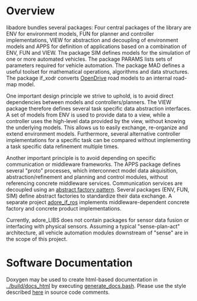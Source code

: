 <!--
#********************************************************************************
#* Copyright (C) 2017-2020 German Aerospace Center (DLR). 
#* Eclipse ADORe, Automated Driving Open Research https://eclipse.org/adore
#*
#* This program and the accompanying materials are made available under the 
#* terms of the Eclipse Public License 2.0 which is available at
#* http://www.eclipse.org/legal/epl-2.0.
#*
#* SPDX-License-Identifier: EPL-2.0 
#*
#* Contributors: 
#*   Thomas Lobig
#********************************************************************************
-->
# Overview
libadore bundles several packages: Four central packages of the library are ENV for environment models, FUN for planner and controller implementations, VIEW for abstraction and decoupling of environment models and APPS for definition of applications based on a combination of ENV, FUN and VIEW. The package SIM defines models for the simulation of one or more automated vehicles. The package PARAMS lists sets of parameters required for vehicle automation. The package MAD defines a useful toolset for mathematical operations, algorithms and data structures. The package if_xodr converts [OpenDrive](http://www.opendrive.org/) road models to an internal road-map model.

One important design principle we strive to uphold, is to avoid direct dependencies between models and controllers/planners. The VIEW package therefore defines several task specific data abstraction interfaces. A set of models from ENV is used to provide data to a view, while a controller uses the high-level data provided by the view, without knowing the underlying models. This allows us to easily exchange, re-organize and extend environment models. Furthermore, several alternative controller implementations for a specific task can be compared without implementing a task specific data refinement multiple times.

Another important principle is to avoid depending on specific communication or middleware frameworks.
The APPS package defines several "proto" processes, which interconnect model data akquisition, abstraction/refinement and planning and control modules, without referencing concrete middleware services. 
Communication services are decoupled using an [abstract factory pattern](https://en.wikipedia.org/wiki/Factory_method_pattern). Several packages (ENV, FUN, SIM) define abstract factories to standardize their data exchange.
A separate project [adore_if_ros](../../adore_if_ros) implements middleware-dependent concrete factory and concrete product implementations.

Currently, adore_LIBS does not contain packages for sensor data fusion or interfacing with physical sensors. 
Assuming a typical "sense-plan-act" architecture, all vehicle automation modules downstream of "sense" are in the scope of this project.

# Software Documentation
Doxygen may be used to create html-based documentation in [../build/docs_html](adore_libs/build/docs_html) by executing [generate_docs.bash](generate_docs.bash).
Please use the style described [here](docstyle.md) in source code comments.
